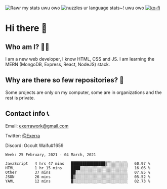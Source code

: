 ![Rawr my stats uwu owo](https://github-readme-stats.vercel.app/api?username=Exerra&show_icons=true&theme=buefy)
![nuzzles ur language stats~! uwu owo](https://github-readme-stats.vercel.app/api/top-langs/?username=Exerra&layout=compact)
[![ko-fi](https://www.ko-fi.com/img/githubbutton_sm.svg)](https://ko-fi.com/X8X130H96)
# Hi there 👋
## Who am I? 🙋‍♀️
I am a new web developer, I know HTML, CSS and JS. I am learning the MERN (MongoDB, Express, React, NodeJS) stack.
## Why are there so few repositories? 🤔
Some projects are only on my computer, some are in organizations and the rest is private.
## Contact info 📞
Email: [exerrawork@gmail.com](mailto:exerrawork@gmail.com)

Twitter: [@Exerra](https://twitter.com/exerra)

Discord: Occult Waifu#1659

<!--START_SECTION:waka-->
```text
Week: 25 February, 2021 - 04 March, 2021

JavaScript   4 hrs 47 mins   ███████████████▒░░░░░░░░░   60.97 % 
HTML         1 hr 15 mins    ████░░░░░░░░░░░░░░░░░░░░░   16.06 % 
Other        37 mins         ██░░░░░░░░░░░░░░░░░░░░░░░   07.85 % 
JSON         26 mins         █▒░░░░░░░░░░░░░░░░░░░░░░░   05.52 % 
YAML         12 mins         ▓░░░░░░░░░░░░░░░░░░░░░░░░   02.73 % 
```
<!--END_SECTION:waka-->

